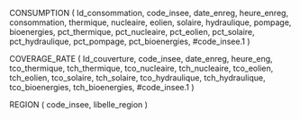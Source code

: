CONSUMPTION ( Id_consommation, code_insee, date_enreg, heure_enreg, consommation, thermique, nucleaire, eolien, solaire, hydraulique, pompage, bioenergies, pct_thermique, pct_nucleaire, pct_eolien, pct_solaire, pct_hydraulique, pct_pompage, pct_bioenergies, #code_insee.1 )

COVERAGE_RATE ( Id_couverture, code_insee, date_enreg, heure_eng, tco_thermique, tch_thermique, tco_nucleaire, tch_nucleaire, tco_eolien, tch_eolien, tco_solaire, tch_solaire, tco_hydraulique, tch_hydraulique, tco_bioenergies, tch_bioenergies, #code_insee.1 )

REGION ( code_insee, libelle_region )
